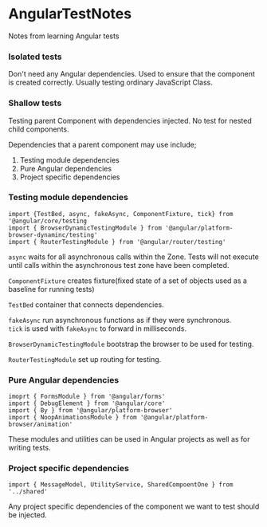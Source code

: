 # AngularTestNotes
Notes from learning Angular tests


### Isolated tests
Don't need any Angular dependencies. Used to ensure that the component is created correctly.
Usually testing ordinary JavaScript Class.

### Shallow tests
Testing parent Component with dependencies injected.
No test for nested child components.

Dependencies that a parent component may use include;
1) Testing module dependencies
2) Pure Angular dependencies
3) Project specific dependencies

### Testing module dependencies
```
import {TestBed, async, fakeAsync, ComponentFixture, tick} from '@angular/core/testing
import { BrowserDynamicTestingModule } from '@angular/platform-browser-dynaminc/testing'
import { RouterTestingModule } from '@angular/router/testing'
```

`async` waits for all asynchronous calls within the Zone. Tests will not execute until calls within the asynchronous test zone have been completed.

`ComponentFixture` creates fixture(fixed state of a set of objects used as a baseline for running tests)

`TestBed` container that connects dependencies.

`fakeAsync` run asynchronous functions as if they were synchronous.  
`tick` is used with `fakeAsync` to forward in milliseconds.

`BrowserDynamicTestingModule` bootstrap the browser to be used for testing.

`RouterTestingModule` set up routing for testing.


### Pure Angular dependencies
```
imoprt { FormsModule } from '@angular/forms'
import { DebugElement } from '@angular/core'
import { By } from '@angular/platform-browser'
import { NoopAnimationsModule } from '@angular/platform-browser/animation'
```
These modules and utilities can be used in Angular projects as well as for writing tests.

### Project specific dependencies
```
import { MessageModel, UtilityService, SharedCompoentOne } from '../shared'
```
Any project specific dependencies of the component we want to test should be injected.










